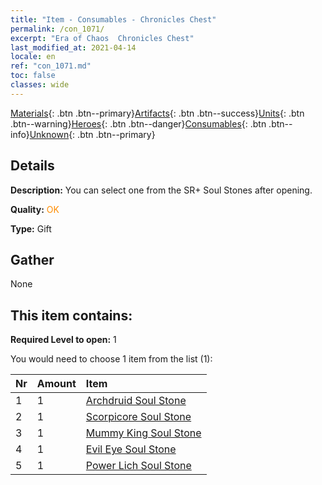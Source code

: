 ```yaml
---
title: "Item - Consumables - Chronicles Chest"
permalink: /con_1071/
excerpt: "Era of Chaos  Chronicles Chest"
last_modified_at: 2021-04-14
locale: en
ref: "con_1071.md"
toc: false
classes: wide
---
```

 [Materials](/Items/){: .btn .btn--primary}[Artifacts](/Items/Artifacts/){: .btn .btn--success}[Units](/Items/Units/){: .btn .btn--warning}[Heroes](/Items/Heroes/){: .btn .btn--danger}[Consumables](/Items/Consumables/){: .btn .btn--info}[Unknown](/Items/Unknown/){: .btn .btn--primary}

## Details
 **Description:** You can select one from the SR+ Soul Stones after opening.

 **Quality:** <span style="color: #FF8C00">OK</span>

 **Type:** Gift

## Gather

  None

## This item contains:

 **Required Level to open:** 1

 You would need to choose 1 item from the list (1):

  | Nr | Amount |     Item    |
  |:---|:-------|:------------|
  | 1 | 1 | [Archdruid Soul Stone](/Items/unt_296/) | 
  | 2 | 1 | [Scorpicore Soul Stone](/Items/unt_333/) | 
  | 3 | 1 | [Mummy King Soul Stone](/Items/unt_304/) | 
  | 4 | 1 | [Evil Eye Soul Stone](/Items/unt_330/) | 
  | 5 | 1 | [Power Lich Soul Stone](/Items/unt_301/) | 
